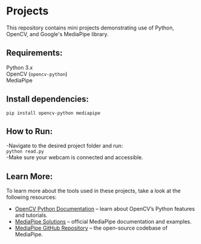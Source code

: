 # Projects
This repository contains mini projects demonstrating use of Python, OpenCV, and Google's MediaPipe library.

## Requirements:
Python 3.x <br>
OpenCV (`opencv-python`) <br>
MediaPipe 

## Install dependencies:
`pip install opencv-python mediapipe`

## How to Run:
-Navigate to the desired project folder and run: <br>
`python read.py` <br>
-Make sure your webcam is connected and accessible.

## Learn More:

To learn more about the tools used in these projects, take a look at the following resources:

- [OpenCV Python Documentation](https://docs.opencv.org/master/d6/d00/tutorial_py_root.html) – learn about OpenCV’s Python features and tutorials.
- [MediaPipe Solutions](https://developers.google.com/mediapipe/solutions) – official MediaPipe documentation and examples.
- [MediaPipe GitHub Repository](https://github.com/google/mediapipe) – the open-source codebase of MediaPipe.
